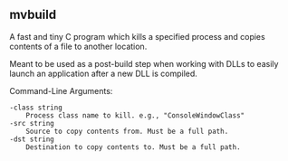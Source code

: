 ## mvbuild

A fast and tiny C program which kills a specified process and copies contents of a file to another location. 

Meant to be used as a post-build step when working with DLLs to easily launch an application after a new DLL is compiled.


Command-Line Arguments:

	-class string
		Process class name to kill. e.g., "ConsoleWindowClass"
	-src string
		Source to copy contents from. Must be a full path.
	-dst string
		Destination to copy contents to. Must be a full path.


